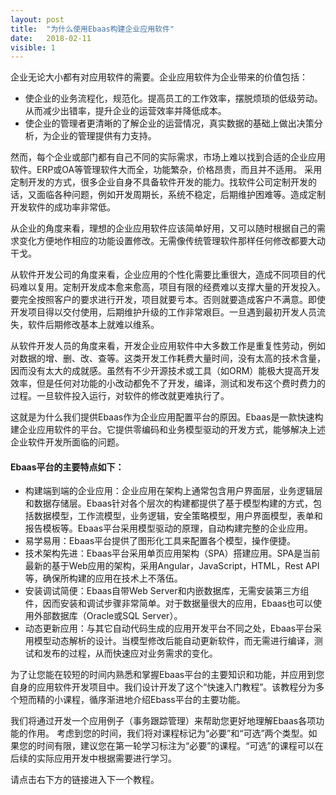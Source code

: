 ```yaml
---
layout: post
title:  "为什么使用Ebaas构建企业应用软件"
date:   2018-02-11
visible: 1
---
```


企业无论大小都有对应用软件的需要。企业应用软件为企业带来的价值包括：

* 使企业的业务流程化，规范化。提高员工的工作效率，摆脱烦琐的低级劳动。从而减少出错率，提升企业的运营效率并降低成本。
* 使企业的管理者更清晰的了解企业的运营情况，真实数据的基础上做出决策分析，为企业的管理提供有力支持。

然而，每个企业或部门都有自己不同的实际需求，市场上难以找到合适的企业应用软件。ERP或OA等管理软件大而全，功能繁杂，价格昂贵，而且并不适用。
采用定制开发的方式，很多企业自身不具备软件开发的能力。找软件公司定制开发的话，又面临各种问题，例如开发周期长，系统不稳定，后期维护困难等。造成定制开发软件的成功率非常低。

从企业的角度来看，理想的企业应用软件应该简单好用，又可以随时根据自己的需求变化方便地作相应的功能设置修改。无需像传统管理软件那样任何修改都要大动干戈。

从软件开发公司的角度来看，企业应用的个性化需要比重很大，造成不同项目的代码难以复用。定制开发成本愈来愈高，项目有限的经费难以支撑大量的开发投入。要完全按照客户的要求进行开发，项目就要亏本。否则就要造成客户不满意。即使开发项目得以交付使用，后期维护升级的工作非常艰巨。一旦遇到最初开发人员流失，软件后期修改基本上就难以维系。

从软件开发人员的角度来看，开发企业应用软件中大多数工作是重复性劳动，例如对数据的增、删、改、查等。这类开发工作耗费大量时间，没有太高的技术含量，因而没有太大的成就感。虽然有不少开源技术或工具（如ORM）能极大提高开发效率，但是任何对功能的小改动都免不了开发，编译，测试和发布这个费时费力的过程。一旦软件投入运行，对软件的修改就更难执行了。

这就是为什么我们提供Ebaas作为企业应用配置平台的原因。Ebaas是一款快速构建企业应用软件的平台。它提供零编码和业务模型驱动的开发方式，能够解决上述企业软件开发所面临的问题。

#### Ebaas平台的主要特点如下：

* 构建端到端的企业应用：企业应用在架构上通常包含用户界面层，业务逻辑层和数据存储层。Ebaas针对各个层次的构建都提供了基于模型构建的方式，包括数据模型，工作流模型，业务逻辑，安全策略模型，用户界面模型，表单和报告模板等。Ebaas平台采用模型驱动的原理，自动构建完整的企业应用。
* 易学易用：Ebaas平台提供了图形化工具来配置各个模型，操作便捷。
* 技术架构先进：Ebaas平台采用单页应用架构（SPA）搭建应用。SPA是当前最新的基于Web应用的架构，采用Angular，JavaScript，HTML，Rest API等，确保所构建的应用在技术上不落伍。
* 安装调试简便：Ebaas自带Web Server和内嵌数据库，无需安装第三方组件，因而安装和调试步骤非常简单。对于数据量很大的应用，Ebaas也可以使用外部数据库（Oracle或SQL Server）。
* 动态更新应用：与其它自动代码生成的应用开发平台不同之处，Ebaas平台采用模型动态解析的设计。当模型修改后能自动更新软件，而无需进行编译，测试和发布的过程，从而快速应对业务需求的变化。

为了让您能在较短的时间内熟悉和掌握Ebaas平台的主要知识和功能，并应用到您自身的应用软件开发项目中。我们设计开发了这个“快速入门教程”。该教程分为多个短而精的小课程，循序渐进地介绍Ebass平台的主要功能。

我们将通过开发一个应用例子（事务跟踪管理）来帮助您更好地理解Ebaas各项功能的作用。
考虑到您的时间，我们将对课程标记为“必要”和“可选”两个类型。如果您的时间有限，建议您在第一轮学习标注为“必要”的课程。“可选”的课程可以在后续的实际应用开发中根据需要进行学习。

请点击右下方的链接进入下一个教程。
